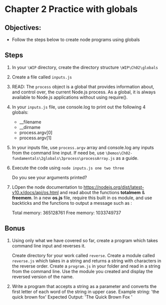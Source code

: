 # Chapter 2 Practice with globals

## Objectives:
* Follow the steps below to create node programs using globals

## Steps

1. In your `\WIP` directory, create the directory structure `\WIP\Ch02\globals`

1. Create a file called `inputs.js`

1. READ: The `process` object is a global that provides information about, and control over, the current Node.js process. As a global, it is always available to Node.js applications without using require().

1. In your `inputs.js` file, use console.log to print out the following 4 globals:
     * __filename 
     * __dirname
     * process.argv[0]
     * process.argv[1]

1. In your inputs file, use `process.argv` array and console.log any inputs from the command line input. If need be, use `\Demos\Ch02-fundamentals\2globals\3process\processArray.js` as a guide.

1. Execute the code using `node inputs.js one two three`

    Do you see your arguments printed?

2. LOpen the node documentation to https://nodejs.org/dist/latest-v10.x/docs/api/os.html and read about the functions **totalmem** & **freemem**. In a new **os.js** file, require this built in os module, and use backticks and the functions to output a message such as :

    Total memory: 365128761
    Free memory: 1033749737

## Bonus ##

1. Using only what we have covered so far, create a program which takes command line input and reverses it. 
    
    Create directory for your work called `reverse`. Create a module called `reverse.js` which takes in a string and returns a string with characters in the reverse order. Create a `program.js` in your folder and read in a string from the command line. Use the module you created and display the reversed version of the name.

1. Write a program that accepts a string as a parameter and converts the first letter of each word of the string in upper case.
Example string: 'the quick brown fox' 
Expected Output: 'The Quick Brown Fox '
